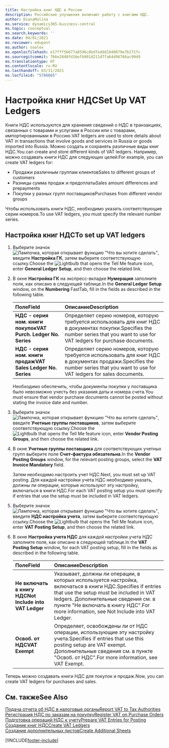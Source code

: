 ```yaml
---
title: Настройка книг НДС в России
description: Российские улучшения включают работу с книгами НДС.
author: DianaMalina
ms.service: dynamics365-business-central
ms.topic: conceptual
ms.search.keywords: ''
ms.date: 04/01/2021
ms.reviewer: edupont
ms.author: soalex
ms.openlocfilehash: e17fff56677a8596c6bdfeddd1940879e7b271fc
ms.sourcegitcommit: 766e2840fd16efb901d211d7fa64d96766ac99d9
ms.translationtype: HT
ms.contentlocale: ru-RU
ms.lasthandoff: 03/31/2021
ms.locfileid: "5786665"
---
```

# <a name="set-up-vat-ledgers"></a><span data-ttu-id="2cfc9-103">Настройка книг НДС</span><span class="sxs-lookup"><span data-stu-id="2cfc9-103">Set Up VAT Ledgers</span></span>

<span data-ttu-id="2cfc9-104">Книги НДС используются для хранения сведений о НДС в транзакциях, связанных с товарами и услугами в России или с товарами, импортированными в Россию.</span><span class="sxs-lookup"><span data-stu-id="2cfc9-104">VAT ledgers are used to store details about VAT in transactions that involve goods and services in Russia or goods imported into Russia.</span></span> <span data-ttu-id="2cfc9-105">Можно создать и сохранять различные виды книг НДС.</span><span class="sxs-lookup"><span data-stu-id="2cfc9-105">You can create and store different kinds of VAT ledgers.</span></span> <span data-ttu-id="2cfc9-106">Например, можно создавать книги НДС для следующих целей:</span><span class="sxs-lookup"><span data-stu-id="2cfc9-106">For example, you can create VAT ledgers for:</span></span>  

- <span data-ttu-id="2cfc9-107">Продажи различным группам клиентов</span><span class="sxs-lookup"><span data-stu-id="2cfc9-107">Sales to different groups of customers</span></span>
- <span data-ttu-id="2cfc9-108">Разницы сумма продаж и предоплаты</span><span class="sxs-lookup"><span data-stu-id="2cfc9-108">Sales amount differences and prepayments</span></span>
- <span data-ttu-id="2cfc9-109">Покупки у разных групп поставщиков</span><span class="sxs-lookup"><span data-stu-id="2cfc9-109">Purchases from different vendor groups</span></span>

<span data-ttu-id="2cfc9-110">Чтобы использовать книги НДС, необходимо указать соответствующие серии номеров.</span><span class="sxs-lookup"><span data-stu-id="2cfc9-110">To use VAT ledgers, you must specify the relevant number series.</span></span>

## <a name="to-set-up-vat-ledgers"></a><span data-ttu-id="2cfc9-111">Настройка книг НДС</span><span class="sxs-lookup"><span data-stu-id="2cfc9-111">To set up VAT ledgers</span></span>

1. <span data-ttu-id="2cfc9-112">Выберите значок ![Лампочка, которая открывает функцию "Что вы хотите сделать"](../../media/ui-search/search_small.png "Что вы хотите сделать"), введите **Настройка ГК**, затем выберите соответствующую ссылку.</span><span class="sxs-lookup"><span data-stu-id="2cfc9-112">Choose the ![Lightbulb that opens the Tell Me feature](../../media/ui-search/search_small.png "Tell me what you want to do") icon, enter **General Ledger Setup**, and then choose the related link.</span></span>

2. <span data-ttu-id="2cfc9-113">В окне **Настройка ГК** на экспресс-вкладке **Нумерация** заполните поля, как описано в следующей таблице.</span><span class="sxs-lookup"><span data-stu-id="2cfc9-113">In the **General Ledger Setup** window, on the **Numbering** FastTab, fill in the fields as described in the following table.</span></span>

   | <span data-ttu-id="2cfc9-114">Поле</span><span class="sxs-lookup"><span data-stu-id="2cfc9-114">Field</span></span>                            | <span data-ttu-id="2cfc9-115">Описание</span><span class="sxs-lookup"><span data-stu-id="2cfc9-115">Description</span></span>                                                  |
   | :------------------------------- | :----------------------------------------------------------- |
   | <span data-ttu-id="2cfc9-116">**НДС - серия ном. книги покупок**</span><span class="sxs-lookup"><span data-stu-id="2cfc9-116">**VAT Purch. Ledger No. Series**</span></span> | <span data-ttu-id="2cfc9-117">Определяет серию номеров, которую требуется использовать для книг НДС в документах покупки.</span><span class="sxs-lookup"><span data-stu-id="2cfc9-117">Specifies the number series that you want to use for VAT ledgers for purchase documents.</span></span> |
   | <span data-ttu-id="2cfc9-118">**НДС - серия ном. книги продаж**</span><span class="sxs-lookup"><span data-stu-id="2cfc9-118">**VAT Sales Ledger No. Series**</span></span>  | <span data-ttu-id="2cfc9-119">Определяет серию номеров, которую требуется использовать для книг НДС в документах продажи.</span><span class="sxs-lookup"><span data-stu-id="2cfc9-119">Specifies the number series that you want to use for VAT ledgers for sales documents.</span></span> |

   <span data-ttu-id="2cfc9-120">Необходимо обеспечить, чтобы документы покупки у поставщика было невозможно учесть без указания даты и номера счета.</span><span class="sxs-lookup"><span data-stu-id="2cfc9-120">You must ensure that vendor purchase documents cannot be posted without stating the invoice date and number.</span></span>

3. <span data-ttu-id="2cfc9-121">Выберите значок ![Лампочка, которая открывает функцию "Что вы хотите сделать"](../../media/ui-search/search_small.png "Что вы хотите сделать"), введите **Учетные группы поставщиков**, затем выберите соответствующую ссылку.</span><span class="sxs-lookup"><span data-stu-id="2cfc9-121">Choose the ![Lightbulb that opens the Tell Me feature](../../media/ui-search/search_small.png "Tell me what you want to do") icon, enter **Vendor Posting Groups**, and then choose the related link.</span></span>

4. <span data-ttu-id="2cfc9-122">В окне **Учетные группы поставщика** для соответствующих учетных групп выберите поле **Счет-фактура обязательна**.</span><span class="sxs-lookup"><span data-stu-id="2cfc9-122">In the **Vendor Posting Groups** window, for the relevant posting groups, select the **VAT Invoice Mandatory** field.</span></span>

   <span data-ttu-id="2cfc9-123">Затем необходимо настроить учет НДС.</span><span class="sxs-lookup"><span data-stu-id="2cfc9-123">Next, you must set up VAT posting.</span></span> <span data-ttu-id="2cfc9-124">Для каждой настройки учета НДС необходимо указать, должны ли операции, которые используют эту настройку, включаться в книги НДС.</span><span class="sxs-lookup"><span data-stu-id="2cfc9-124">For each VAT posting setup you must specify if entries that use the setup must be included in VAT ledgers.</span></span>

5. <span data-ttu-id="2cfc9-125">Выберите значок ![Лампочка, которая открывает функцию "Что вы хотите сделать"](../../media/ui-search/search_small.png "Что вы хотите сделать"), введите **НДС настройка учета**, затем выберите соответствующую ссылку.</span><span class="sxs-lookup"><span data-stu-id="2cfc9-125">Choose the ![Lightbulb that opens the Tell Me feature](../../media/ui-search/search_small.png "Tell me what you want to do") icon, enter **VAT Posting Setup**, and then choose the related link.</span></span>

6. <span data-ttu-id="2cfc9-126">В окне **Настройка учета НДС** для каждой настройки учета НДС заполните поля, как описано в следующей таблице.</span><span class="sxs-lookup"><span data-stu-id="2cfc9-126">In the **VAT Posting Setup** window, for each VAT posting setup, fill in the fields as described in the following table.</span></span>

   | <span data-ttu-id="2cfc9-127">Поле</span><span class="sxs-lookup"><span data-stu-id="2cfc9-127">Field</span></span>                           | <span data-ttu-id="2cfc9-128">Описание</span><span class="sxs-lookup"><span data-stu-id="2cfc9-128">Description</span></span>                                                  |
   | :------------------------------ | :----------------------------------------------------------- |
   | <span data-ttu-id="2cfc9-129">**Не включать в книгу НДС**</span><span class="sxs-lookup"><span data-stu-id="2cfc9-129">**Not Include into VAT Ledger**</span></span> | <span data-ttu-id="2cfc9-130">Указывает, должны ли операции, в которых используется настройка, включаться в книги НДС.</span><span class="sxs-lookup"><span data-stu-id="2cfc9-130">Specifies if entries that use the setup must be included in VAT ledgers.</span></span> <span data-ttu-id="2cfc9-131">Дополнительные сведения см. в пункте "Не включать в книгу НДС".</span><span class="sxs-lookup"><span data-stu-id="2cfc9-131">For more information, see Not Include into VAT Ledger.</span></span> |
   | <span data-ttu-id="2cfc9-132">**Освоб. от НДС**</span><span class="sxs-lookup"><span data-stu-id="2cfc9-132">**VAT Exempt**</span></span>                  | <span data-ttu-id="2cfc9-133">Определяет, освобождены ли от НДС операции, использующие эту настройку учета.</span><span class="sxs-lookup"><span data-stu-id="2cfc9-133">Specifies if entries that use this posting setup are VAT exempt.</span></span> <span data-ttu-id="2cfc9-134">Дополнительные сведения см. в пункте "Освоб. от НДС".</span><span class="sxs-lookup"><span data-stu-id="2cfc9-134">For more information, see VAT Exempt.</span></span> |

<span data-ttu-id="2cfc9-135">Теперь можно создавать книги НДС для покупок и продаж.</span><span class="sxs-lookup"><span data-stu-id="2cfc9-135">Now, you can create VAT ledgers for purchases and sales.</span></span>

## <a name="see-also"></a><span data-ttu-id="2cfc9-136">См. также</span><span class="sxs-lookup"><span data-stu-id="2cfc9-136">See Also</span></span>

[<span data-ttu-id="2cfc9-137">Подача отчета об НДС в налоговые органы</span><span class="sxs-lookup"><span data-stu-id="2cfc9-137">Report VAT to Tax Authorities</span></span>](../../finance-how-report-vat.md)  
[<span data-ttu-id="2cfc9-138">Регистрация НДС по заказам на покупку</span><span class="sxs-lookup"><span data-stu-id="2cfc9-138">Register VAT on Purchase Orders</span></span>](How-to-Register-VAT-on-Purchase-Orders.md)  
[<span data-ttu-id="2cfc9-139">Подготовка операций НДС к учету</span><span class="sxs-lookup"><span data-stu-id="2cfc9-139">Prepare VAT Entries for Posting</span></span>](How-to-Prepare-VAT-Entries-for-Posting.md)  
[<span data-ttu-id="2cfc9-140">Создание книг НДС</span><span class="sxs-lookup"><span data-stu-id="2cfc9-140">Create VAT Ledgers</span></span>](How-to-Create-VAT-Ledgers.md)  
[<span data-ttu-id="2cfc9-141">Создание дополнительных листов</span><span class="sxs-lookup"><span data-stu-id="2cfc9-141">Create Additional Sheets</span></span>](How-to-Create-Additional-Sheets.md)  


[!INCLUDE[footer-include](../../includes/footer-banner.md)]